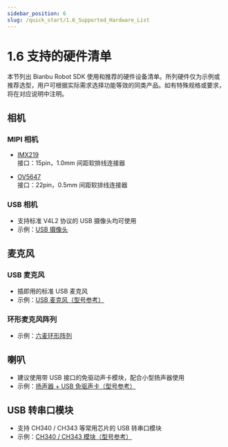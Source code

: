```yaml
---
sidebar_position: 6
slug: /quick_start/1.6_Supported_Hardware_List
---
```


# 1.6 支持的硬件清单

本节列出 Bianbu Robot SDK 使用和推荐的硬件设备清单。所列硬件仅为示例或推荐选型，用户可根据实际需求选择功能等效的同类产品。如有特殊规格或要求，将在对应说明中注明。

## 相机

### MIPI 相机

- [IMX219](https://item.taobao.com/item.htm?app=chrome&bxsign=scdUNw3ZrJg4YTuIuol20lvQE8p1N3wUEcrHkqssY_h05BDrd4aoQgO29HTyHIa7lVI9dJlegwnviA8WzMTBeyKsLWe5QFexleBttBtfWvsI4lqtlzCB0eyCHaxhVvfB87-&cpp=1&id=904155534891&price=25.5&shareUniqueId=32491952328&share_crt_v=1&shareurl=true&short_name=h.hPIZv8PibRPGOTY&skuId=5930168110022&sourceType=item&sp_tk=NlZmUjQzSmdZenE%3D&spm=a2159r.13376460.0.0&suid=128acc3f-762d-43d7-b91a-edb87d5e4682&tbSocialPopKey=shareItem&tk=6VfR43JgYzq&un=a23170f50e8c9890d78bed45c9c1c3ee&un_site=0&ut_sk=1.YOuzUK%2BQ0ykDAFmiv4S7Kwra_21646297_1753249752636.Copy.1&wxsign=tbww9gUGn-Zhav-RNivd_4v9kHroiKddCCzuYnBNNyNHasWdi0DHz1qimE2LpE95y7q2vBYh935yoUMZMepISqEPUaqfpvPGtyzQRosIfHwjNbRze82Jcpx63zCAfyfTp5f)  
  接口：15pin，1.0mm 间距软排线连接器

- [OV5647](https://item.taobao.com/item.htm?app=chrome&bxsign=scdUNw3ZrJg4YTuIuol20lvQE8p1N3wUEcrHkqssY_h05BDrd4aoQgO29HTyHIa7lVI9dJlegwnviA8WzMTBeyKsLWe5QFexleBttBtfWvsI4lqtlzCB0eyCHaxhVvfB87-&cpp=1&id=904155534891&price=25.5&shareUniqueId=32491952328&share_crt_v=1&shareurl=true&short_name=h.hPIZv8PibRPGOTY&skuId=5930168110024&sourceType=item&sp_tk=NlZmUjQzSmdZenE%3D&spm=a2159r.13376460.0.0&suid=128acc3f-762d-43d7-b91a-edb87d5e4682&tbSocialPopKey=shareItem&tk=6VfR43JgYzq&un=a23170f50e8c9890d78bed45c9c1c3ee&un_site=0&ut_sk=1.YOuzUK%2BQ0ykDAFmiv4S7Kwra_21646297_1753249752636.Copy.1&wxsign=tbww9gUGn-Zhav-RNivd_4v9kHroiKddCCzuYnBNNyNHasWdi0DHz1qimE2LpE95y7q2vBYh935yoUMZMepISqEPUaqfpvPGtyzQRosIfHwjNbRze82Jcpx63zCAfyfTp5f)  
  接口：22pin，0.5mm 间距软排线连接器

### USB 相机

- 支持标准 V4L2 协议的 USB 摄像头均可使用  
- 示例：[USB 摄像头](https://e.tb.cn/h.hPYHwZZ9e1fFGQx?tk=LPhg43MexhS)

## 麦克风

### USB 麦克风

- 插即用的标准 USB 麦克风  
- 示例：[USB 麦克风（型号参考）](https://detail.tmall.com/item.htm?app=chrome&bxsign=scdYz3GlgpDYaPL3cIOgyqmnuTiB3S0RSN4r-f6iL_1GfEeq8LcFkK8L4seCPzdV98W0OQA-Q3IfJZ-s4RtFWl53YMOo0udDwco-YZAKVt2hT76AspGcbAAwqXqmk9IKMrK&cpp=1&id=623946492507&price=19.8&share_crt_v=1&shareurl=true&short_name=h.6RsxOV5eEPgjwUc&sourceType=item&sp_tk=RGduS1YxUUVYRUo%3D&spm=a2159r.13376460.0.0&suid=3cc17a2d-ff8a-4486-b0e6-23672116350e&tbSocialPopKey=shareItem&tk=DgnKV1QEXEJ&un=cf7d2a79859247a5cd8415ff413d3508&un_site=0&ut_sk=1.Zq25wvEgVzgDAPruPfVLxohH_21646297_1744946623885.Copy.ShareGlobalNavigation_1&sku_properties=165354720%3A6536025)

### 环形麦克风阵列

- 示例：[六麦环形阵列](https://e.tb.cn/h.hPL0qG3FYUppkf0?tk=4VhL43MR8Fj)

## 喇叭

- 建议使用带 USB 接口的免驱动声卡模块，配合小型扬声器使用  
- 示例：[扬声器 + USB 免驱声卡（型号参考）](https://e.tb.cn/h.6RQyI2nbCiB7fOX?tk=lSKQV1QIBk5)

## USB 转串口模块

- 支持 CH340 / CH343 等常用芯片的 USB 转串口模块
- 示例：[CH340 / CH343 模块（型号参考）](https://e.tb.cn/h.hPYJCPUjZFnyMoz?tk=e8gP43MXD5a)
